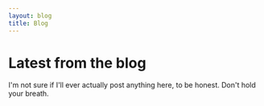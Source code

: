 ```yaml
---
layout: blog
title: Blog
---
```


# Latest from the blog

I'm not sure if I'll ever actually post anything here, to be honest. Don't hold your breath.
